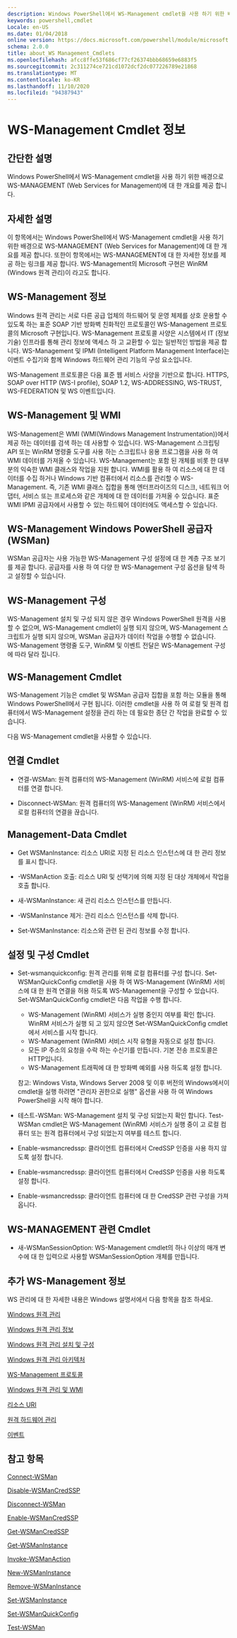 ```yaml
---
description: Windows PowerShell에서 WS-Management cmdlet을 사용 하기 위한 배경으로 WS-MANAGEMENT (Web Services for Management)에 대 한 개요를 제공 합니다.
keywords: powershell,cmdlet
Locale: en-US
ms.date: 01/04/2018
online version: https://docs.microsoft.com/powershell/module/microsoft.wsman.management/about/about_ws-management_cmdlets?view=powershell-5.1&WT.mc_id=ps-gethelp
schema: 2.0.0
title: about_WS Management_Cmdlets
ms.openlocfilehash: afcc8ffe53f686cf77cf26374bbb68659e6883f5
ms.sourcegitcommit: 2c311274ce721cd1072dcf2dc077226789e21868
ms.translationtype: MT
ms.contentlocale: ko-KR
ms.lasthandoff: 11/10/2020
ms.locfileid: "94387943"
---
```

# <a name="about-ws-management-cmdlets"></a>WS-Management Cmdlet 정보

## <a name="short-description"></a>간단한 설명

Windows PowerShell에서 WS-Management cmdlet을 사용 하기 위한 배경으로 WS-MANAGEMENT (Web Services for Management)에 대 한 개요를 제공 합니다.

## <a name="long-description"></a>자세한 설명

이 항목에서는 Windows PowerShell에서 WS-Management cmdlet을 사용 하기 위한 배경으로 WS-MANAGEMENT (Web Services for Management)에 대 한 개요를 제공 합니다. 또한이 항목에서는 WS-MANAGEMENT에 대 한 자세한 정보를 제공 하는 링크를 제공 합니다. WS-Management의 Microsoft 구현은 WinRM (Windows 원격 관리)이 라고도 합니다.

## <a name="about-ws-management"></a>WS-Management 정보

Windows 원격 관리는 서로 다른 공급 업체의 하드웨어 및 운영 체제를 상호 운용할 수 있도록 하는 표준 SOAP 기반 방화벽 친화적인 프로토콜인 WS-Management 프로토콜의 Microsoft 구현입니다. WS-Management 프로토콜 사양은 시스템에서 IT (정보 기술) 인프라를 통해 관리 정보에 액세스 하 고 교환할 수 있는 일반적인 방법을 제공 합니다. WS-Management 및 IPMI (Intelligent Platform Management Interface)는 이벤트 수집기와 함께 Windows 하드웨어 관리 기능의 구성 요소입니다.

WS-Management 프로토콜은 다음 표준 웹 서비스 사양을 기반으로 합니다. HTTPS, SOAP over HTTP (WS-I profile), SOAP 1.2, WS-ADDRESSING, WS-TRUST, WS-FEDERATION 및 WS 이벤트입니다.

## <a name="ws-management-and-wmi"></a>WS-Management 및 WMI

WS-Management은 WMI (WMI(Windows Management Instrumentation))에서 제공 하는 데이터를 검색 하는 데 사용할 수 있습니다. WS-Management 스크립팅 API 또는 WinRM 명령줄 도구를 사용 하는 스크립트나 응용 프로그램을 사용 하 여 WMI 데이터를 가져올 수 있습니다. WS-Management는 포함 된 개체를 비롯 한 대부분의 익숙한 WMI 클래스와 작업을 지원 합니다. WMI를 활용 하 여 리소스에 대 한 데이터를 수집 하거나 Windows 기반 컴퓨터에서 리소스를 관리할 수 WS-Management. 즉, 기존 WMI 클래스 집합을 통해 엔터프라이즈의 디스크, 네트워크 어댑터, 서비스 또는 프로세스와 같은 개체에 대 한 데이터를 가져올 수 있습니다. 표준 WMI IPMI 공급자에서 사용할 수 있는 하드웨어 데이터에도 액세스할 수 있습니다.

## <a name="ws-management-windows-powershell-provider-wsman"></a>WS-Management Windows PowerShell 공급자 (WSMan)

WSMan 공급자는 사용 가능한 WS-Management 구성 설정에 대 한 계층 구조 보기를 제공 합니다. 공급자를 사용 하 여 다양 한 WS-Management 구성 옵션을 탐색 하 고 설정할 수 있습니다.

## <a name="ws-management-configuration"></a>WS-Management 구성

WS-Management 설치 및 구성 되지 않은 경우 Windows PowerShell 원격을 사용할 수 없으며, WS-Management cmdlet이 실행 되지 않으며, WS-Management 스크립트가 실행 되지 않으며, WSMan 공급자가 데이터 작업을 수행할 수 없습니다. WS-Management 명령줄 도구, WinRM 및 이벤트 전달은 WS-Management 구성에 따라 달라 집니다.

## <a name="ws-management-cmdlets"></a>WS-Management Cmdlet

WS-Management 기능은 cmdlet 및 WSMan 공급자 집합을 포함 하는 모듈을 통해 Windows PowerShell에서 구현 됩니다. 이러한 cmdlet을 사용 하 여 로컬 및 원격 컴퓨터에서 WS-Management 설정을 관리 하는 데 필요한 종단 간 작업을 완료할 수 있습니다.

다음 WS-Management cmdlet을 사용할 수 있습니다.

## <a name="connection-cmdlets"></a>연결 Cmdlet

- 연결-WSMan: 원격 컴퓨터의 WS-Management (WinRM) 서비스에 로컬 컴퓨터를 연결 합니다.

- Disconnect-WSMan: 원격 컴퓨터의 WS-Management (WinRM) 서비스에서 로컬 컴퓨터의 연결을 끊습니다.

## <a name="management-data-cmdlets"></a>Management-Data Cmdlet

- Get WSManInstance: 리소스 URI로 지정 된 리소스 인스턴스에 대 한 관리 정보를 표시 합니다.

- -WSManAction 호출: 리소스 URI 및 선택기에 의해 지정 된 대상 개체에서 작업을 호출 합니다.

- 새-WSManInstance: 새 관리 리소스 인스턴스를 만듭니다.

- -WSManInstance 제거: 관리 리소스 인스턴스를 삭제 합니다.

- Set-WSManInstance: 리소스와 관련 된 관리 정보를 수정 합니다.

## <a name="setup-and-configuration-cmdlets"></a>설정 및 구성 Cmdlet

- Set-wsmanquickconfig: 원격 관리를 위해 로컬 컴퓨터를 구성 합니다.
  Set-WSManQuickConfig cmdlet을 사용 하 여 WS-Management (WinRM) 서비스에 대 한 원격 연결을 허용 하도록 WS-Management을 구성할 수 있습니다. Set-WSManQuickConfig cmdlet은 다음 작업을 수행 합니다.
  - WS-Management (WinRM) 서비스가 실행 중인지 여부를 확인 합니다. WinRM 서비스가 실행 되 고 있지 않으면 Set-WSManQuickConfig cmdlet에서 서비스를 시작 합니다.
  - WS-Management (WinRM) 서비스 시작 유형을 자동으로 설정 합니다.
  - 모든 IP 주소의 요청을 수락 하는 수신기를 만듭니다. 기본 전송 프로토콜은 HTTP입니다.
  - WS-Management 트래픽에 대 한 방화벽 예외를 사용 하도록 설정 합니다.

  참고: Windows Vista, Windows Server 2008 및 이후 버전의 Windows에서이 cmdlet을 실행 하려면 "관리자 권한으로 실행" 옵션을 사용 하 여 Windows PowerShell을 시작 해야 합니다.

- 테스트-WSMan: WS-Management 설치 및 구성 되었는지 확인 합니다. Test-WSMan cmdlet은 WS-Management (WinRM) 서비스가 실행 중이 고 로컬 컴퓨터 또는 원격 컴퓨터에서 구성 되었는지 여부를 테스트 합니다.

- Enable-wsmancredssp: 클라이언트 컴퓨터에서 CredSSP 인증을 사용 하지 않도록 설정 합니다.

- Enable-wsmancredssp: 클라이언트 컴퓨터에서 CredSSP 인증을 사용 하도록 설정 합니다.

- Enable-wsmancredssp: 클라이언트 컴퓨터에 대 한 CredSSP 관련 구성을 가져옵니다.

## <a name="ws-management-specific-cmdlets"></a>WS-MANAGEMENT 관련 Cmdlet

- 새-WSManSessionOption: WS-Management cmdlet의 하나 이상의 매개 변수에 대 한 입력으로 사용할 WSManSessionOption 개체를 만듭니다.

## <a name="additional-ws-management-information"></a>추가 WS-Management 정보

WS 관리에 대 한 자세한 내용은 Windows 설명서에서 다음 항목을 참조 하세요.

[Windows 원격 관리](/windows/win32/winrm/portal)

[Windows 원격 관리 정보](/windows/win32/winrm/about-windows-remote-management)

[Windows 원격 관리 설치 및 구성](/windows/win32/winrm/installation-and-configuration-for-windows-remote-management)

[Windows 원격 관리 아키텍처](/windows/win32/winrm/windows-remote-management-architecture)

[WS-Management 프로토콜](/windows/win32/winrm/ws-management-protocol)

[Windows 원격 관리 및 WMI](/windows/win32/winrm/windows-remote-management-and-wmi)

[리소스 URI](/windows/win32/winrm/resource-uris)

[원격 하드웨어 관리](/windows/win32/winrm/remote-hardware-management)

[이벤트](/windows/win32/winrm/events)

## <a name="see-also"></a>참고 항목

[Connect-WSMan](xref:Microsoft.WSMan.Management.Connect-WSMan)

[Disable-WSManCredSSP](xref:Microsoft.WSMan.Management.Disable-WSManCredSSP)

[Disconnect-WSMan](xref:Microsoft.WSMan.Management.Disconnect-WSMan)

[Enable-WSManCredSSP](xref:Microsoft.WSMan.Management.Enable-WSManCredSSP)

[Get-WSManCredSSP](xref:Microsoft.WSMan.Management.Get-WSManCredSSP)

[Get-WSManInstance](xref:Microsoft.WSMan.Management.Get-WSManInstance)

[Invoke-WSManAction](xref:Microsoft.WSMan.Management.Invoke-WSManAction)

[New-WSManInstance](xref:Microsoft.WSMan.Management.New-WSManInstance)

[Remove-WSManInstance](xref:Microsoft.WSMan.Management.Remove-WSManInstance)

[Set-WSManInstance](xref:Microsoft.WSMan.Management.Set-WSManInstance)

[Set-WSManQuickConfig](xref:Microsoft.WSMan.Management.Set-WSManQuickConfig)

[Test-WSMan](xref:Microsoft.WSMan.Management.Test-WSMan)
